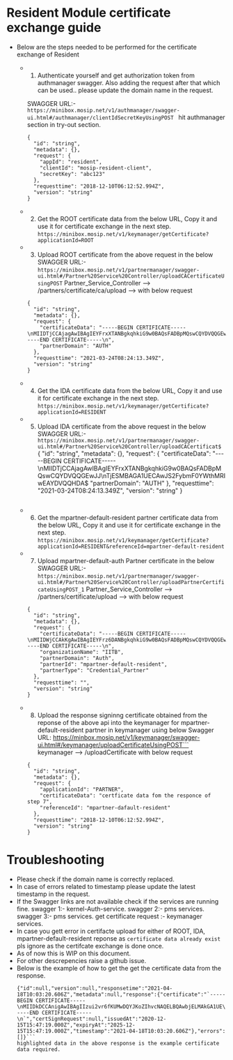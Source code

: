 # Resident Module certificate exchange guide 

- Below are the steps needed to be performed for the certificate exchange of Resident

  * 1. Authenticate yourself and get authorization token from authmanager swagger. Also adding the request after that which can be used.. please update the domain name in the request.

	SWAGGER URL:- ```https://minibox.mosip.net/v1/authmanager/swagger-ui.html#/authmanager/clientIdSecretKeyUsingPOST ```  hit authmanager section in try-out section.
	```
	{
	  "id": "string",
	  "metadata": {},
	  "request": {
	    "appId": "resident",
	    "clientId": "mosip-resident-client",
	    "secretKey": "abc123"
	  },
	  "requesttime": "2018-12-10T06:12:52.994Z",
	  "version": "string"
	}
	```
  * 2. Get the ROOT certificate data from the below URL, Copy it and use it for certificate exchange in the next step.
	```https://minibox.mosip.net/v1/keymanager/getCertificate?applicationId=ROOT```

  * 3. Upload ROOT certificate from the above request in the below SWAGGER URL:- ```https://minibox.mosip.net/v1/partnermanager/swagger-ui.html#/Partner%20Service%20Controller/uploadCACertificateUsingPOST``` Partner_Service_Controller --> /partners/certificate/ca/upload --> with below request
	```
	{
	  "id": "string",
	  "metadata": {},
	  "request": {
	    "certificateData": "-----BEGIN CERTIFICATE-----\nMIIDTjCCAjagAwIBAgIEYFrxXTANBgkqhkiG9w0BAQsFADBpMQswCQYDVQQGEwJJ\nTjESMBAGA1UECAwJS2FybmF0YWthMRIwEAYDVQQHDAlCYW5nYWxvcmUxHjAcBgNV\nBAoMFW1wYXJ0bmVyLWRlZmF1bHQtYWJpczESMBAGA1UEAwwJYWJpcy1yb290MB4X\nDTIxMDMyNDA3NTkyNVoXDTIyMDMyNDA3NTkyNVowaTELMAkGA1UEBhMCSU4xEjAQ\nBgNVBAgMCUthcm5hdGFrYTESMBAGA1UEBwwJQmFuZ2Fsb3JlMR4wHAYDVQQKDBVt\ncGFydG5lci1kZWZhdWx0LWFiaXMxEjAQBgNVBAMMCWFiaXMtcm9vdDCCASIwDQYJ\nKoZIhvcNAQEBBQADggEPADCCAQoCggEBANkwlDzNZTBi1fBF4GU4qFAJ3S+Ca0Kf\ngfvg93rQlZ5LBTnZFwAxpCZtGHYb7vkqM9e7adYGC48EPWI0A+48QmF3Z6vSBXg9\nKckINa/vFCTEYrctMHS8CcBjWBf9agJq4+wWqNu8sYHD9pOzDf1uMbQJTI5VvgGx\nv890pZrXdIrR4MPTLB0rkl2sVOqbG7bts0Eqh8TO86126CDzoDrtBCj3RBP/j/dg\nBmz7LWFkG6/by+mXzdZcS46v7P/Q366WrDbMCCtjKIRAA0HQD3vdKT0V03Eiw/EU\nVxVh9sdbkO5h/T8VWI7ghEjr4PpJXPYWRbVlt6uPDpbX+yEiOWG/SsMCAwEAATAN\nBgkqhkiG9w0BAQsFAAOCAQEAEj42FlN8LnNPv3iWttydxm9kEJemyJdw8nPLCC4y\nxigXrcxPgNcoJiDBXLIAwhTmPK1hdn/BndAeUsX8mauuzf4V7Ydw1a999s8Vsj8S\nOLa8voXAE2sjdYZm0cYID0y/ak3+ZrKqCXP6bcmPOLz2plnGJB7TUQ+d8gZXsLA6\nCoopaJOlNM4jPNbX/k30vfFmyrXm2++5stErrSOix25J79DGdmJH896/pmGmB60/\nXGnpyESrVTbhTE+cx0gDHdq5T47qHcXM6CVuH/uYNy5iLCaBRzVQ043gFj3ioym1\nnZ60dsvdG8nEENBu9SzN3Mn24pz0BQ99Qn5ymsQwYAEeDQ==\n-----END CERTIFICATE-----\n",
	    "partnerDomain": "AUTH"
	  },
	  "requesttime": "2021-03-24T08:24:13.349Z",
	  "version": "string"
	}
	```
  * 4. Get the IDA certificate data from the below URL, Copy it and use it for certificate exchange in the next step.
        ```https://minibox.mosip.net/v1/keymanager/getCertificate?applicationId=RESIDENT```

  * 5. Upload IDA certificate from the above request in the below SWAGGER URL:- ```https://minibox.mosip.net/v1/partnermanager/swagger-ui.html#/Partner%20Service%20Controller/uploadCACertificat$        ```
        {
          "id": "string",
          "metadata": {},
          "request": {
            "certificateData": "-----BEGIN CERTIFICATE-----\nMIIDTjCCAjagAwIBAgIEYFrxXTANBgkqhkiG9w0BAQsFADBpMQswCQYDVQQGEwJJ\nTjESMBAGA1UECAwJS2FybmF0YWthMRIwEAYDVQQHDA$
            "partnerDomain": "AUTH"
          },
          "requesttime": "2021-03-24T08:24:13.349Z",
          "version": "string"
        }
        ```
  * 6. Get the mpartner-default-resident partner certificate data from the below URL, Copy it and use it for certificate exchange in the next step.
        ```https://minibox.mosip.net/v1/keymanager/getCertificate?applicationId=RESIDENT&referenceId=mpartner-default-resident```


  * 7. Upload mpartner-default-auth Partner certificate in the below SWAGGER URL:- ```https://minibox.mosip.net/v1/partnermanager/swagger-ui.html#/Partner%20Service%20Controller/uploadPartnerCertificateUsingPOST_1``` Partner_Service_Controller --> /partners/certificate/upload --> with below request
	```
	{
	  "id": "string",
	  "metadata": {},
	  "request": {
	    "certificateData": "-----BEGIN CERTIFICATE-----\nMIIDWjCCAkKgAwIBAgIEYFrz6DANBgkqhkiG9w0BAQsFADBpMQswCQYDVQQGEwJJ\nTjESMBAGA1UECAwJS2FybmF0YWthMRIwEAYDVQQHDAlCYW5nYWxvcmUxHjAcBgNV\nBAoMFW1wYXJ0bmVyLWRlZmF1bHQtYWJpczESMBAGA1UEAwwJYWJpcy1yb290MB4X\nDTIxMDMyNDA4MTAxNloXDTIyMDMyNDA4MTAxNlowdTELMAkGA1UEBhMCSU4xEjAQ\nBgNVBAgMCUthcm5hdGFrYTESMBAGA1UEBwwJQmFuZ2Fsb3JlMR4wHAYDVQQKDBVt\ncGFydG5lci1kZWZhdWx0LWFiaXMxHjAcBgNVBAMMFW1wYXJ0bmVyLWRlZmF1bHQt\nYWJpczCCASIwDQYJKoZIhvcNAQEBBQADggEPADCCAQoCggEBAKuA8CuDIRQCUCl9\nyVh/dGOb/CiMnbcL/lsLq+VeYo51yyycj5kH2wuTlnXRZAOJklCvhAIJP68q799S\nW+aMr+pOLm4rCgMfPD30UVdcmza+dPfl7A3/YZ5UjALOqjVMmwcUxmh1k5yL9QRo\n1LNLCGkwd0hfgT35Y9sC0CDxD3aOesaz0oP9dkGETpcv8nMW4VxWHvOekup1gqAi\nEn1VBat6qVGjwBNKAVkq75Q8P477DyT+t9NRs9IW68ZQXvR+VQvofDNDk8PshXVQ\nMjesEgQHs7bIhTb6hAmGJsQM97yBAA6+EEGGqvLTZDDXjTAtdNZpjml0jaaMnURl\nzF+qh08CAwEAATANBgkqhkiG9w0BAQsFAAOCAQEAjdfHjKlrt7mV0MomYO7KkuCc\naCscPAN74UZaCMRE5pXixeQVctsWE/KI7KdmJwZWqZvQrb/AX4VwZu5A1zcDNOJ6\nB7UaDePCMBXRPcyUAAWWwr0AtV0JkEei3d2TbqiPXqlCM1fvvkKQqGZxa61CvSdN\nz2XmY9W09gbAgkMx3svv6MHpZlJuWY8OZVr0ID1hW+ajEoCf5Adv2Iwuogg/Hs9D\nlhhvYg4GzU/qWE9vFYO52UqtVPfrzQZTPBQE5Hrg0a32HBOwL3vu0ms2gf1lEt23\nEf/8TZA5kT/0bMYlB6heGjIKEC90tEv645jbkgJoCI+GgazTTe9wYHXmgz9oPw==\n-----END CERTIFICATE-----\n",
	    "organizationName": "IITB",
	    "partnerDomain": "Auth",
	    "partnerId": "mpartner-default-resident",
	    "partnerType": "Credential_Partner"
	  },
	  "requesttime": "",
	  "version": "string"
	}

  * 8. Upload the response signinng certificate obtained from the reponse of the above api into the keymanager for mpartner-default-resident partner in keymanager using below Swagger URL: https://minbox.mosip.net/v1/keymanager/swagger-ui.html#/keymanager/uploadCertificateUsingPOST```  keymanager --> /uploadCertificate with below request
	```
	{
	  "id": "string",
	  "metadata": {},
	  "request": {
	    "applicationId": "PARTNER",
	    "certificateData": "certficate data fom the responce of step 7",
	    "referenceId": "mpartner-dafault-resident"
	  },
	  "requesttime": "2018-12-10T06:12:52.994Z",
	  "version": "string"
	}
	```

# Troubleshooting

- Please check if the domain name is correctly replaced.
- In case of errors related to timestamp please update the latest timestamp in the request.
- If the Swagger links are not available check if the services are running fine. 
	swagger 1:- kernel-Auth-service.
	swagger 2:- pms services.
	swagger 3:- pms services.
	get certificate request :- keymanager services.
- In case you gett error in certifacte upload for either of ROOT, IDA, mpartner-default-resident reponse as ```certificate data already exist``` pls ignore as the certifcate exchange is done once.
- As of now this is WIP on this document. 
- For other descrepencies raise a github issue.
- Below is the example of how to get the get the certificate data from the response.
	```
	{"id":null,"version":null,"responsetime":"2021-04-18T10:03:20.606Z","metadata":null,"response":{"certificate":"`-----BEGIN CERTIFICATE-----\nMIIDkDCCAnigAwIBAgIIzui2vr6fKUMwDQYJKoZIhvcNAQELBQAwbjELMAkGA1UE\nBhMCSU4xCzAJBgNVBAgMAktBMRIwEAYDVQQHDAlCQU5HQUxPUkUxDTALBgNVBAoM\nBElJVEIxGjAYBgNVBAsMEU1PU0lQLVRFQ0gtQ0VOVEVSMRMwEQYDVQQDDApNT1NJ\nUC1ST09UMB4XDTIwMTIxNTE1NDcxOVoXDTI1MTIxNTE1NDcxOVowbjELMAkGA1UE\nBhMCSU4xCzAJBgNVBAgMAktBMRIwEAYDVQQHDAlCQU5HQUxPUkUxDTALBgNVBAoM\nBElJVEIxGjAYBgNVBAsMEU1PU0lQLVRFQ0gtQ0VOVEVSMRMwEQYDVQQDDApNT1NJ\nUC1ST09UMIIBIjANBgkqhkiG9w0BAQEFAAOCAQ8AMIIBCgKCAQEA0IG5QpRMA1dZ\n2FRitMuNlzOCr+qsEZnFGdUH6npYMgNPSw7kJAHpo2CAo4WBNAgz6i1fASSqb8EZ\nXmxnKC9qW31zf8xmnwJNDMFIYctZTp1ZVG7yox+HeI4u//XymAGEg0U/bJ9FVpYr\n6TIbFIO7HzbB12qEwEmvniWKILqzf7qY6F+62GrJyFIwdpWkmlDMUdU4L9V3R10S\nwrNOTDkbHnLb34uwtBpaMHmYgOasaOXxCNcEzdOf56w6RTJmSla9TJgeXn0hikF1\ntxlHkv3Bw2T4y7eVL7NZeMhKkJJW0J4+hWm6nWzRG3Su31HoUIph1GFhrVrq/84B\nlOqHvpDIcwIDAQABozIwMDAPBgNVHRMBAf8EBTADAQH/MB0GA1UdDgQWBBS+Kdh1\nX3eiq7UDZ3jBJwoKzFjLaDANBgkqhkiG9w0BAQsFAAOCAQEASzHHVt79eqzzYKLi\ncquGoS31Flq+EKrUdm5zLIYQx9lolVmRveJEqE85x02dGu8MMWjsshQvnzbG0PET\nR5kED5tVRSYx1W/Da5uE7EzQpiYeKsakmSArnslB0kFB+8UGb3KlmCUrQC0C4Ufo\ngbl2zEj9slLgjHKYbvGlki3Sz0oFAdEjuBdbWOrOaMQMUu7OZjMl/scyMBAR0U5J\nURVAGbEniMrw7a1z3LynVerc1qDAbuX1l4njUnit+JbB9B7QPbTEKjce1/pdyvUc\n9SbJpoznaFTRNFyq1iI98hsk+Iu9AImohiCV2DsvVULzACVQXhdApbVZBqjHAHbn\nkQcdtw==\n-----END CERTIFICATE-----\n`","certSignRequest":null,"issuedAt":"2020-12-15T15:47:19.000Z","expiryAt":"2025-12-15T15:47:19.000Z","timestamp":"2021-04-18T10:03:20.606Z"},"errors":[]}``` 
	highlighted data in the above response is the example certificate data required.
